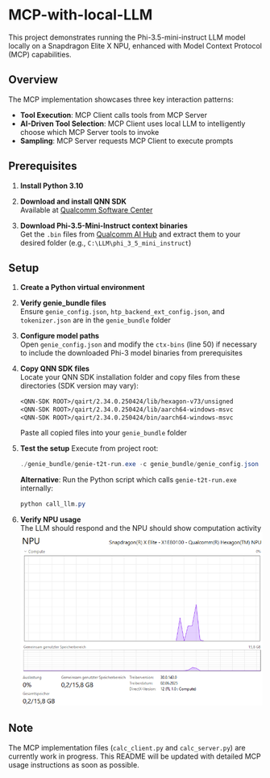 # MCP-with-local-LLM

This project demonstrates running the Phi-3.5-mini-instruct LLM model locally on a Snapdragon Elite X NPU, enhanced with Model Context Protocol (MCP) capabilities.

## Overview

The MCP implementation showcases three key interaction patterns:
- **Tool Execution**: MCP Client calls tools from MCP Server
- **AI-Driven Tool Selection**: MCP Client uses local LLM to intelligently choose which MCP Server tools to invoke
- **Sampling**: MCP Server requests MCP Client to execute prompts

## Prerequisites

1. **Install Python 3.10**

2. **Download and install QNN SDK**  
   Available at [Qualcomm Software Center](https://softwarecenter.qualcomm.com/)

3. **Download Phi-3.5-Mini-Instruct context binaries**  
   Get the `.bin` files from [Qualcomm AI Hub](https://aihub.qualcomm.com/models/phi_3_5_mini_instruct?searchTerm=phi) and extract them to your desired folder (e.g., `C:\LLM\phi_3_5_mini_instruct`)

## Setup

1. **Create a Python virtual environment**

2. **Verify genie_bundle files**  
   Ensure `genie_config.json`, `htp_backend_ext_config.json`, and `tokenizer.json` are in the `genie_bundle` folder

3. **Configure model paths**  
   Open `genie_config.json` and modify the `ctx-bins` (line 50) if necessary to include the downloaded Phi-3 model binaries from prerequisites

4. **Copy QNN SDK files**  
   Locate your QNN SDK installation folder and copy files from these directories (SDK version may vary):
   ```
   <QNN-SDK ROOT>/qairt/2.34.0.250424/lib/hexagon-v73/unsigned
   <QNN-SDK ROOT>/qairt/2.34.0.250424/lib/aarch64-windows-msvc
   <QNN-SDK ROOT>/qairt/2.34.0.250424/bin/aarch64-windows-msvc
   ```
   Paste all copied files into your `genie_bundle` folder

5. **Test the setup** 
   Execute from project root:
   ```powershell
   ./genie_bundle/genie-t2t-run.exe -c genie_bundle/genie_config.json -p "<|system|>\nYou are an assistant. Provide helpful and brief responses.\n<|user|>What is an NPU? \n<|end|>\n<|assistant|>\n"
   ```
   
   **Alternative**: Run the Python script which calls `genie-t2t-run.exe` internally:
   ```powershell
   python call_llm.py
   ```

6. **Verify NPU usage**  
   The LLM should respond and the NPU should show computation activity
   ![alt text](resources/image.png)

## Note

The MCP implementation files (`calc_client.py` and `calc_server.py`) are currently work in progress. This README will be updated with detailed MCP usage instructions as soon as possible.